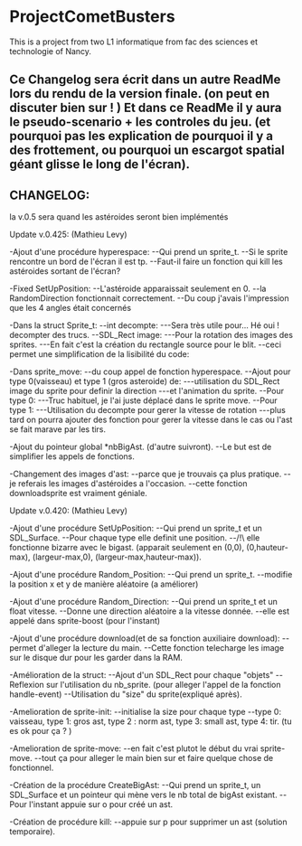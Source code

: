 # ProjectCometBusters
This is a project from two L1 informatique from fac des sciences et technologie of Nancy.

Ce Changelog sera écrit dans un autre ReadMe lors du rendu de la version finale. (on peut en discuter bien sur ! )
Et dans ce ReadMe il y aura le pseudo-scenario + les controles du jeu.
(et pourquoi pas les explication de pourquoi il y a des frottement, ou pourquoi un escargot spatial géant glisse le long de l'écran).
-
CHANGELOG:
-


la v.0.5 sera quand les astéroides seront bien implémentés

Update v.0.425: (Mathieu Levy)

-Ajout d'une procédure hyperespace:
--Qui prend un sprite_t.
--Si le sprite rencontre un bord de l'écran il est tp.
--Faut-il faire un fonction qui kill les astéroides sortant de l'écran?

-Fixed SetUpPosition:
--L'astéroide apparaissait seulement en 0.
--la RandomDirection fonctionnait correctement.
--Du coup j'avais l'impression que les 4 angles était concernés

-Dans la struct Sprite_t:
--int decompte:
---Sera très utile pour... Hé oui ! decompter des trucs.
--SDL_Rect image:
---Pour la rotation des images des sprites.
---En fait c'est la création du rectangle source pour le blit.
--ceci permet une simplification de la lisibilité du code:

-Dans sprite_move:
--du coup appel de fonction hyperespace.
--Ajout pour type 0(vaisseau) et type 1 (gros asteroide) de:
---utilisation du SDL_Rect image du sprite pour definir la direction
---et l'animation du sprite.
--Pour type 0:
---Truc habituel, je l'ai juste déplacé dans le sprite move.
--Pour type 1:
---Utilisation du decompte pour gerer la vitesse de rotation
---plus tard on pourra ajouter des fonction pour gerer la vitesse dans le cas ou l'ast se fait marave par les tirs.

-Ajout du pointeur global *nbBigAst. (d'autre suivront).
--Le but est de simplifier les appels de fonctions.

-Changement des images d'ast:
--parce que je trouvais ça plus pratique.
--je referais les images d'astéroides a l'occasion.
--cette fonction downloadsprite est vraiment géniale.

Update v.0.420: (Mathieu Levy)


-Ajout d'une procédure SetUpPosition:
--Qui prend un sprite_t et un SDL_Surface.
--Pour chaque type elle definit une position.
--/!\ elle fonctionne bizarre avec le bigast.
(apparait seulement en (0,0), (0,hauteur-max),
(largeur-max,0), (largeur-max,hauteur-max)).


-Ajout d'une procédure Random_Position:
--Qui prend un sprite_t.
--modifie la position x et y
de manière aléatoire (a améliorer)


-Ajout d'une procédure Random_Direction:
--Qui prend un sprite_t et un float vitesse.
--Donne une direction aléatoire a la vitesse donnée.
--elle est appelé dans sprite-boost (pour l'instant)


-Ajout d'une procédure download(et de sa fonction
auxiliaire download):
--permet d'alleger la lecture du main.
--Cette fonction telecharge les image sur le disque dur
pour les garder dans la RAM.


-Amélioration de la struct:
--Ajout d'un SDL_Rect pour chaque "objets"
--Reflexion sur l'utilisation du nb_sprite. (pour alleger
l'appel de la fonction handle-event)
--Utilisation du "size" du sprite(expliqué après).

-Amelioration de sprite-init:
--initialise la size pour chaque type
--type 0: vaisseau, type 1: gros ast, type 2 : norm ast,
type 3: small ast, type 4: tir. (tu es ok pour ça ? )


-Amelioration de sprite-move:
--en fait c'est plutot le début du vrai sprite-move.
--tout ça pour alleger le main bien sur et faire
quelque chose de fonctionnel.

-Création de la procédure CreateBigAst:
--Qui prend un sprite_t, un SDL_Surface et un pointeur
qui mène vers le nb total de bigAst existant.
--Pour l'instant appuie sur o pour créé un ast.

-Création de procédure kill:
--appuie sur p pour supprimer un ast (solution temporaire).
